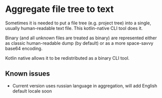  # Aggregate file tree to text
 
Sometimes it is needed to put a file tree (e.g. project tree) into a single, usually
human-readable text file. This kotlin-native CLI tool does it.

Binary (and all unknown files are treated as binary) are represented either as
classic human-readable dump (by default) or as a more space-savvy base64 encoding.

Kotlin native allows it to be redistributed as a binary CLI tool.

## Known issues

- Current version uses russian language in aggregation, will add English default locale soon
